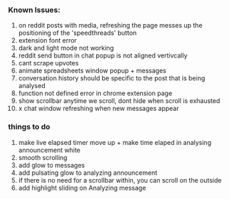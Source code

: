### Known Issues:
1. on reddit posts with media, refreshing the page messes up the positioning of the 'speedthreads' button
2. extension font error
3. dark and light mode not working
4. reddit send button in chat popup is not aligned vertivcally
5. cant scrape upvotes
6. animate spreadsheets window popup + messages
7. conversation history should be specific to the post that is being analysed
8. function not defined error in chrome extension page
9. show scrollbar anytime we scroll, dont hide when scroll is exhausted
10. x chat window refreshing when new messages appear


### things to do
1. make live elapsed timer move up + make time elaped in analysing announcement white
2. smooth scrolling
3. add glow to messages
4. add pulsating glow to analyzing announcement 
5. if there is no need for a scrollbar within, you can scroll on the outside
6. add highlight sliding on Analyzing message
